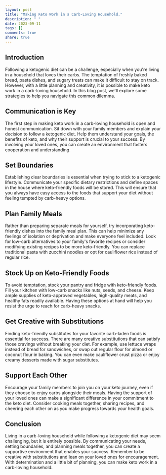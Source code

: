 ```yaml
---
layout: post
title: "Making Keto Work in a Carb-Loving Household."
description: " "
date: 2023-09-11
tags: []
comments: true
share: true
---
```


## Introduction

Following a ketogenic diet can be a challenge, especially when you're living in a household that loves their carbs. The temptation of freshly baked bread, pasta dishes, and sugary treats can make it difficult to stay on track. However, with a little planning and creativity, it is possible to make keto work in a carb-loving household. In this blog post, we'll explore some strategies to help you navigate this common dilemma.

## Communication is Key

The first step in making keto work in a carb-loving household is open and honest communication. Sit down with your family members and explain your decision to follow a ketogenic diet. Help them understand your goals, the benefits of keto, and why their support is crucial to your success. By involving your loved ones, you can create an environment that fosters cooperation and understanding.

## Set Boundaries

Establishing clear boundaries is essential when trying to stick to a ketogenic lifestyle. Communicate your specific dietary restrictions and define spaces in the house where keto-friendly foods will be stored. This will ensure that you always have easy access to the foods that support your diet without feeling tempted by carb-heavy options.

## Plan Family Meals

Rather than preparing separate meals for yourself, try incorporating keto-friendly dishes into the family meal plan. This can help minimize any feelings of isolation or deprivation and make everyone feel included. Look for low-carb alternatives to your family's favorite recipes or consider modifying existing recipes to be more keto-friendly. You can replace traditional pasta with zucchini noodles or opt for cauliflower rice instead of regular rice.

## Stock Up on Keto-Friendly Foods

To avoid temptation, stock your pantry and fridge with keto-friendly foods. Fill your kitchen with low-carb snacks like nuts, seeds, and cheese. Keep ample supplies of keto-approved vegetables, high-quality meats, and healthy fats readily available. Having these options at hand will help you resist the urge to reach for carb-heavy snacks.

## Get Creative with Substitutions

Finding keto-friendly substitutes for your favorite carb-laden foods is essential for success. There are many creative substitutions that can satisfy those cravings without breaking your diet. For example, use lettuce wraps instead of bread for sandwiches, or swap out regular flour for almond or coconut flour in baking. You can even make cauliflower crust pizza or enjoy creamy desserts made with sugar substitutes.

## Support Each Other

Encourage your family members to join you on your keto journey, even if they choose to enjoy carbs alongside their meals. Having the support of your loved ones can make a significant difference in your commitment to the keto diet. Consider cooking meals together, sharing recipes, and cheering each other on as you make progress towards your health goals.

## Conclusion

Living in a carb-loving household while following a ketogenic diet may seem challenging, but it is entirely possible. By communicating your needs, setting boundaries, and planning meals together, you can create a supportive environment that enables your success. Remember to be creative with substitutions and lean on your loved ones for encouragement. With determination and a little bit of planning, you can make keto work in a carb-loving household.
